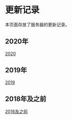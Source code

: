 # 更新记录

本页面存放了服务器的更新记录。


## 2020年 
[2020](/zh-CN/changelogs/2020.md)

## 2019年 
[2019](/zh-CN/changelogs/2019.md)

## 2018年及之前 
[2018及之前](/zh-CN/changelogs/2018及之前.md)
